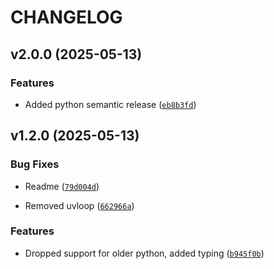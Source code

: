 # CHANGELOG


## v2.0.0 (2025-05-13)

### Features

- Added python semantic release
  ([`eb8b3fd`](https://github.com/jhnnsrs/koil/commit/eb8b3fd62668d55262746ee9f7ea005a32adce25))


## v1.2.0 (2025-05-13)

### Bug Fixes

- Readme
  ([`79d004d`](https://github.com/jhnnsrs/koil/commit/79d004d876f708eb4947b5122fb15bc333d2fbec))

- Removed uvloop
  ([`662966a`](https://github.com/jhnnsrs/koil/commit/662966afabb4254f054eda4c9866de11d4878278))

### Features

- Dropped support for older python, added typing
  ([`b945f0b`](https://github.com/jhnnsrs/koil/commit/b945f0b6728967310482696155236115a98536fa))
